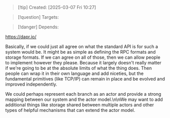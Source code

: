 
>[!tip] Created: [2025-03-07 Fri 10:27]

>[!question] Targets: 

>[!danger] Depends: 

https://dapr.io/

Basically, if we could just all agree on what the standard API is for such a system would be. It might be as simple as defining the RPC formats and storage formats. If we can agree on all of those, then we can allow people to implement however they please. Because it largely doesn't really matter if we're going to be at the absolute limits of what the thing does. Then people can wrap it in their own language and add niceties, but the fundamental primitives (like TCP/IP) can remain in place and be evolved and improved independently. 

We could perhaps represent each branch as an actor and provide a strong mapping between our system and the actor model.\n\nWe may want to add additional things like storage shared between multiple actors and other types of helpful mechanisms that can extend the actor model. 